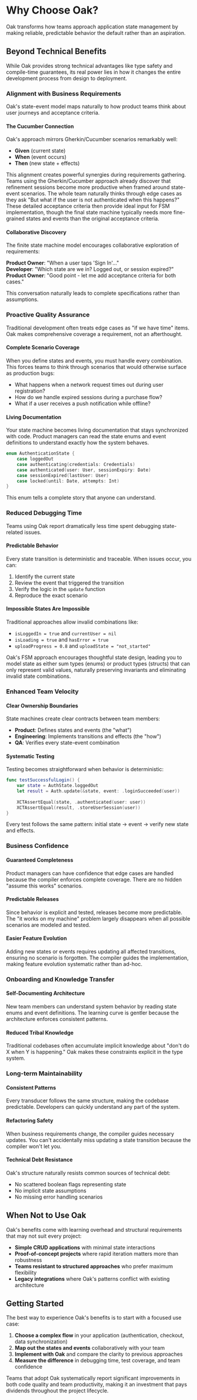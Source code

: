 # Why Choose Oak?

Oak transforms how teams approach application state management by making reliable, predictable behavior the default rather than an aspiration.

## Beyond Technical Benefits

While Oak provides strong technical advantages like type safety and compile-time guarantees, its real power lies in how it changes the entire development process from design to deployment.

### Alignment with Business Requirements

Oak's state-event model maps naturally to how product teams think about user journeys and acceptance criteria.

#### The Cucumber Connection

Oak's approach mirrors Gherkin/Cucumber scenarios remarkably well:
- **Given** (current state) 
- **When** (event occurs)
- **Then** (new state + effects)

This alignment creates powerful synergies during requirements gathering. Teams using the Gherkin/Cucumber approach already discover that refinement sessions become more productive when framed around state-event scenarios. The whole team naturally thinks through edge cases as they ask "But what if the user is not authenticated when this happens?" These detailed acceptance criteria then provide ideal input for FSM implementation, though the final state machine typically needs more fine-grained states and events than the original acceptance criteria.

#### Collaborative Discovery

The finite state machine model encourages collaborative exploration of requirements:

**Product Owner**: "When a user taps 'Sign In'..."  
**Developer**: "Which state are we in? Logged out, or session expired?"  
**Product Owner**: "Good point - let me add acceptance criteria for both cases."

This conversation naturally leads to complete specifications rather than assumptions.

### Proactive Quality Assurance

Traditional development often treats edge cases as "if we have time" items. Oak makes comprehensive coverage a requirement, not an afterthought.

#### Complete Scenario Coverage

When you define states and events, you must handle every combination. This forces teams to think through scenarios that would otherwise surface as production bugs:

- What happens when a network request times out during user registration?
- How do we handle expired sessions during a purchase flow?
- What if a user receives a push notification while offline?

#### Living Documentation

Your state machine becomes living documentation that stays synchronized with code. Product managers can read the state enums and event definitions to understand exactly how the system behaves.

```swift
enum AuthenticationState {
    case loggedOut
    case authenticating(credentials: Credentials)
    case authenticated(user: User, sessionExpiry: Date)
    case sessionExpired(lastUser: User)
    case locked(until: Date, attempts: Int)
}
```

This enum tells a complete story that anyone can understand.

### Reduced Debugging Time

Teams using Oak report dramatically less time spent debugging state-related issues.

#### Predictable Behavior

Every state transition is deterministic and traceable. When issues occur, you can:
1. Identify the current state
2. Review the event that triggered the transition
3. Verify the logic in the `update` function
4. Reproduce the exact scenario

#### Impossible States Are Impossible

Traditional approaches allow invalid combinations like:
- `isLoggedIn = true` and `currentUser = nil`
- `isLoading = true` and `hasError = true`
- `uploadProgress = 0.8` and `uploadState = "not_started"`

Oak's FSM approach encourages thoughtful state design, leading you to model state as either sum types (enums) or product types (structs) that can only represent valid values, naturally preserving invariants and eliminating invalid state combinations.

### Enhanced Team Velocity

#### Clear Ownership Boundaries

State machines create clear contracts between team members:
- **Product**: Defines states and events (the "what")
- **Engineering**: Implements transitions and effects (the "how")
- **QA**: Verifies every state-event combination

#### Systematic Testing

Testing becomes straightforward when behavior is deterministic:

```swift
func testSuccessfulLogin() {
    var state = AuthState.loggedOut
    let result = Auth.update(&state, event: .loginSucceeded(user))
    
    XCTAssertEqual(state, .authenticated(user: user))
    XCTAssertEqual(result, .storeUserSession(user))
}
```

Every test follows the same pattern: initial state → event → verify new state and effects.

### Business Confidence

#### Guaranteed Completeness

Product managers can have confidence that edge cases are handled because the compiler enforces complete coverage. There are no hidden "assume this works" scenarios.

#### Predictable Releases

Since behavior is explicit and tested, releases become more predictable. The "it works on my machine" problem largely disappears when all possible scenarios are modeled and tested.

#### Easier Feature Evolution

Adding new states or events requires updating all affected transitions, ensuring no scenario is forgotten. The compiler guides the implementation, making feature evolution systematic rather than ad-hoc.

### Onboarding and Knowledge Transfer

#### Self-Documenting Architecture

New team members can understand system behavior by reading state enums and event definitions. The learning curve is gentler because the architecture enforces consistent patterns.

#### Reduced Tribal Knowledge

Traditional codebases often accumulate implicit knowledge about "don't do X when Y is happening." Oak makes these constraints explicit in the type system.

### Long-term Maintainability

#### Consistent Patterns

Every transducer follows the same structure, making the codebase predictable. Developers can quickly understand any part of the system.

#### Refactoring Safety

When business requirements change, the compiler guides necessary updates. You can't accidentally miss updating a state transition because the compiler won't let you.

#### Technical Debt Resistance

Oak's structure naturally resists common sources of technical debt:
- No scattered boolean flags representing state
- No implicit state assumptions
- No missing error handling scenarios

## When Not to Use Oak

Oak's benefits come with learning overhead and structural requirements that may not suit every project:

- **Simple CRUD applications** with minimal state interactions
- **Proof-of-concept projects** where rapid iteration matters more than robustness
- **Teams resistant to structured approaches** who prefer maximum flexibility
- **Legacy integrations** where Oak's patterns conflict with existing architecture

## Getting Started

The best way to experience Oak's benefits is to start with a focused use case:

1. **Choose a complex flow** in your application (authentication, checkout, data synchronization)
2. **Map out the states and events** collaboratively with your team
3. **Implement with Oak** and compare the clarity to previous approaches
4. **Measure the difference** in debugging time, test coverage, and team confidence

Teams that adopt Oak systematically report significant improvements in both code quality and team productivity, making it an investment that pays dividends throughout the project lifecycle.